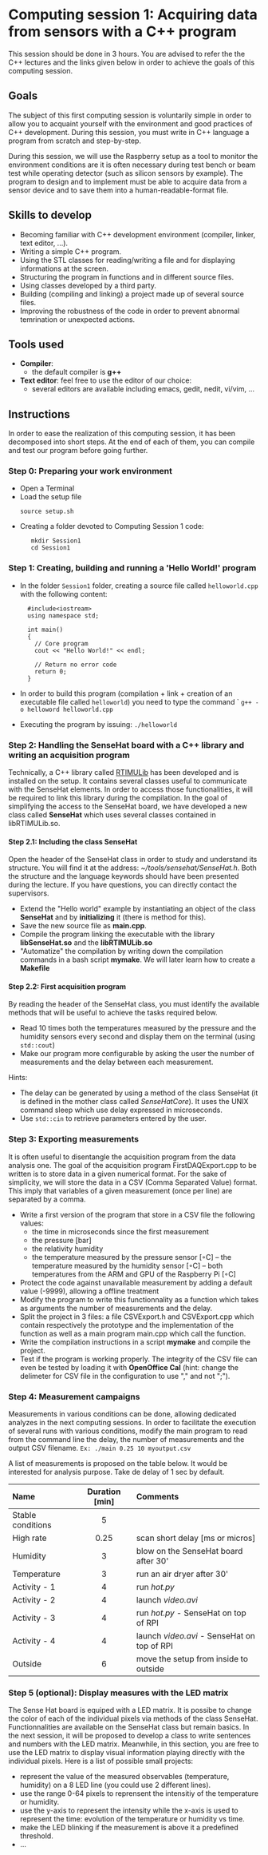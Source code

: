 # Computing session 1: Acquiring data from sensors with a C++ program

This session should be done in 3 hours.
You are advised to refer the the C++ lectures and the links given below in order to
achieve the goals of this computing session.

## Goals
The subject of this first computing session is voluntarily simple in order to allow you to acquaint yourself with the environment and good practices of C++ development. During this session, you must write in C++ language a program from scratch and step-by-step. 

 During this session, we will use the Raspberry setup as a tool to monitor the environment conditions are it is often necessary during test bench or beam test while operating detector (such as silicon sensors by example).
The program to design and to implement must be able to acquire data from a sensor device and to save them into a human-readable-format file.

## Skills to develop
  - Becoming familiar with C++ development environment (compiler, linker, text editor, ...).
  - Writing a simple C++ program.
  - Using the STL classes for reading/writing a file and for displaying informations at the screen.
  - Structuring the program in functions and in different source files.
  - Using classes developed by a third party.
  - Building (compiling and linking) a project made up of several source files.
  - Improving the robustness of the code in order to prevent abnormal temrination or unexpected actions.

## Tools used
   - **Compiler**: 
       - the default compiler is **g++**
   - **Text editor**: feel free to use the editor of our choice:
       - several editors are available including emacs, gedit, nedit, vi/vim, ...

## Instructions

In order to ease the realization of this computing session, it has been decomposed into short steps.
At the end of each of them, you can compile and test our program before going further.

### Step 0: Preparing your work environment

   - Open a Terminal 
   - Load the setup file
        ```
        source setup.sh
        ```
  - Creating a folder devoted to Computing Session 1 code: 
	```
	   mkdir Session1
	   cd Session1
	```
	

### Step 1: Creating, building and running a 'Hello World!' program

   - In the folder `Session1` folder, creating a source file called `helloworld.cpp` with the following content:
     ```
       #include<iostream>
       using namespace std;

       int main()
       {
	     // Core program
	     cout << "Hello World!" << endl;
		 
		 // Return no error code
	     return 0;
       }	   
	 ```
	 
   - In order to build this program (compilation + link + creation of an executable file called `helloworld`) you need to type the command `
	     ```
		   g++ -o helloword helloworld.cpp
		 ```
   - Executing the program by issuing:
         ```./helloworld```
	  

### Step 2: Handling the SenseHat board with a C++ library and writing an acquisition program

 Technically, a C++ library called [RTIMULib](https://github.com/RPi-Distro/RTIMULib) has been developed and is installed on the setup.
 It contains several classes useful to communicate with the SenseHat elements. In order to access those functionalities, it will be required to link this library during the compilation.
 In the goal of simplifying the access to the SenseHat board, we have developed a new class called **SenseHat** which uses several classes contained in libRTIMULib.so.

#### Step 2.1: Including the class SenseHat

 Open the header of the SenseHat class in order to study and understand its structure. 
 You will find it at the address: *~/tools/sensehat/SenseHat.h*.
 Both the structure and the language keywords should have been presented during the lecture.
 If you have questions, you can directly contact the supervisors.

  - Extend the "Hello world" example by instantiating an object of the class **SenseHat** and by **initializing** it (there is method for this).
  - Save the new source file as **main.cpp**.
  - Compile the program linking the executable with the library **libSenseHat.so** and the **libRTIMULib.so**
  - "Automatize" the compilation by writing down the compilation commands in a bash script **mymake**. We will later learn how to create a **Makefile**

#### Step 2.2: First acquisition program
  By reading the header of the SenseHat class, you must identify the available methods that will be useful to achieve the tasks required below.

  - Read 10 times both the temperatures measured by the pressure and the humidity sensors every second and display them on the terminal (using ```std::cout```)
  - Make our program more configurable by asking the user the number of measurements and the delay between each measurement.
  
  Hints:
  - The delay can be generated by using a method of the class SenseHat (it is defined in the mother class called *SenseHatCore*). It uses the UNIX command sleep which use delay expressed in microseconds.
  - Use ```std::cin``` to retrieve parameters entered by the user.

### Step 3: Exporting measurements

It is often useful to disentangle the acquisition program from the data analysis one. The goal of the acquisition program FirstDAQExport.cpp to be written is to store data in a given numerical format. 
For the sake of simplicity, we will store the data in a CSV (Comma Separated Value) format. 
This imply that variables of a given measurement (once per line) are separated by a comma.

  - Write a first version of the program that store in a CSV file the following values:
     - the time in microseconds since the first measurement
     - the pressure [bar]
     - the relativity humidity
     - the temperature measured by the pressure sensor [◦C]
     – the temperature measured by the humidity sensor [◦C]
     – both temperatures from the ARM and GPU of the Raspberry Pi [◦C]
  - Protect the code against unavailable measurement by adding a default value (-9999), allowing a offline treatment
  - Modify the program to write this functionnality as a function which takes as arguments the number of measurements and the delay.
  - Split the project in 3 files: a file CSVExport.h and CSVExport.cpp which contain respectively the prototype and the implementation of the function as well as a main program main.cpp which call the function.
  - Write the compilation instructions in a script **mymake** and compile the project.
  - Test if the program is working properly. The integrity of the CSV file can even be tested by loading it with **OpenOffice Cal** (hint: change the delimeter for CSV file in the configuration to use "," and not ";").

 ### Step 4: Measurement campaigns

 Measurements in various conditions can be done, allowing dedicated analyzes in the next computing sessions. 
 In order to facilitate the execution of several runs with various conditions, modify the main program to read from the command line the delay, the number of measurements and the output CSV filename. ```Ex: ./main 0.25 10 myoutput.csv```

 A list of measurements is proposed on the table below. It would be interested for analysis purpose. Take de delay of 1 sec by default.

 |Name | Duration [min] | Comments |
 | :--- | :---: | :--- |
 | Stable conditions | 5 | |
 | High rate    | 0.25 | scan short delay [ms or micros] | 
 | Humidity     | 3    | blow on the SenseHat board after 30'|
 | Temperature  | 3    | run an air dryer after 30' |
 | Activity - 1 | 4    | run *hot.py* |
 | Activity - 2 | 4    | launch *video.avi* |
 | Activity - 3 | 4    | run *hot.py* - SenseHat on top of RPI |
 | Activity - 4 | 4    | launch *video.avi* - SenseHat on top of RPI |
 | Outside      | 6    | move the setup from inside to outside |


### Step 5 (optional): Display measures with the LED matrix

The Sense Hat board is equiped with a LED matrix. It is possibe to change the color of each
of the individual pixels via methods of the class SenseHat. 
Functionnalities are available on the SenseHat class but remain basics.
In the next session, it will be proposed to develop a class to write sentences and numbers with the LED matrix.
Meanwhile, in this section, you are free to use the LED matrix to display visual information playing directly with the individual pixels.
Here is a list of possible small projects:
 - represent the value of the measured observables (temperature, humidity) on a 8 LED line (you could use 2 different lines).
 - use the range 0-64 pixels to reprensent the intensitiy of the temperature or humidity.
 - use the y-axis to represent the intensity while the x-axis is used to represent the time: evolution of the temperature or humidity vs time.
 - make the LED blinking if the measurement is above it a predefined threshold.
 - ...




